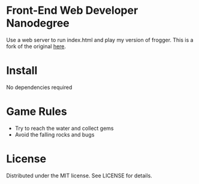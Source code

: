 ﻿
# Front-End Web Developer Nanodegree

Use a web server to run index.html and play my version of frogger. This is a fork of the original [here](https://github.com/udacity/frontend-nanodegree-arcade-game). 

# Install
No dependencies required

# Game Rules
- Try to reach the water and collect gems
- Avoid the falling rocks and bugs

# License
Distributed under the MIT license. See LICENSE for details.